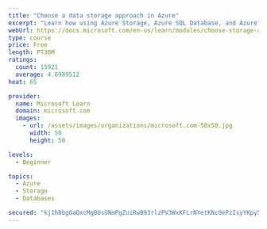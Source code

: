 ```yaml
---
title: "Choose a data storage approach in Azure"
excerpt: "Learn how using Azure Storage, Azure SQL Database, and Azure Cosmos DB - or a combination of them - for your business scenario is the best way to get the most performant solution."
webUrl: https://docs.microsoft.com/en-us/learn/modules/choose-storage-approach-in-azure/
type: course
price: Free
length: PT30M
ratings:
  count: 15921
  average: 4.6989512
heat: 65

provider:
  name: Microsoft Learn
  domain: microsoft.com
  images:
    - url: /assets/images/organizations/microsoft.com-50x50.jpg
      width: 50
      height: 50

levels:
  - Beginner

topics:
  - Azure
  - Storage
  - Databases

secured: "kj1h0bgOaQxcMgBUsUNmPgZuiRwB93rlzPV3WxKFLrNYetKNcOePzIsyYKpy5c3DrZDYBZ3ecfacPYzuhGJF/NJOwqxF3csSUxLcUShE58JfYh3BtAQ9iUIs+5mN27IU3aVi7DGQOHTVE+QXSZZ4ZuGqQ/HawgG1EQB9n/2eCNA6Go8v1hh9xN2Y7h41ey/6tkgBFwu/ls2SFq5tuQEMyXlyVzrOcx0sSaUmQfVTXOdyGwU+/K21cQSPVrvBh9WqGXg3YrZ/T1YahDZTE/R7by6BR88hx90hcZne1wbnc1OeQuh4AXssohKHYPws1GNz7Tv0xA0R4Dvu5zWox0r/XqM1p7Nd278+7dQbS6diiVuy8I9Y7DKlwYXUgIN9x4briqllU+X60GhfKJ/daNOVTfKb5RNFOmKzXwJ0haI6QkwqNSrXOuhEEf5XMfXJm7tr;ZNqlBPya/9S4xY34J4G4NQ=="
---
```



